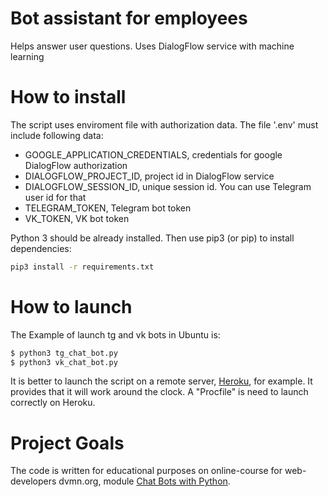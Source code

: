 # Bot assistant for employees
Helps answer user questions. Uses DialogFlow service with machine learning


# How to install
The script uses enviroment file with authorization data. The file '.env' must include following data:
- GOOGLE_APPLICATION_CREDENTIALS, credentials for google DialogFlow authorization
- DIALOGFLOW_PROJECT_ID, project id in DialogFlow service
- DIALOGFLOW_SESSION_ID, unique session id. You can use Telegram user id for that
- TELEGRAM_TOKEN, Telegram bot token
- VK_TOKEN, VK bot token

Python 3 should be already installed. Then use pip3 (or pip) to install dependencies:

```bash
pip3 install -r requirements.txt
```

# How to launch
The Example of launch tg and vk bots in Ubuntu is:

```bash
$ python3 tg_chat_bot.py
$ python3 vk_chat_bot.py
```

It is better to launch the script on a remote server, [Heroku](https://devcenter.heroku.com/articles/how-heroku-works), for example. It provides that it will work around the clock. A "Procfile" is need to launch correctly on Heroku.

# Project Goals

The code is written for educational purposes on online-course for web-developers dvmn.org, module [Chat Bots with Python](https://dvmn.org/modules/chat-bots/lesson/devman-bot/#review-tabs).